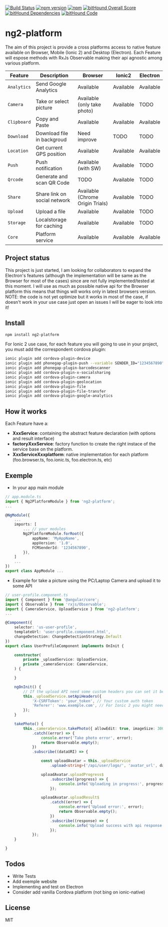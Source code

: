 [![Build Status](https://travis-ci.org/thomasgazzoni/ng2-platform.svg?branch=master)](https://travis-ci.org/thomasgazzoni/ng2-platform)
[![npm version](https://badge.fury.io/js/ng2-platform.svg)](https://badge.fury.io/js/ng2-platform)
[![npm](https://img.shields.io/npm/dm/ng2-platform.svg)](https://www.npmjs.com/package/ng2-platform)
[![bitHound Overall Score](https://www.bithound.io/github/thomasgazzoni/ng2-platform/badges/score.svg)](https://www.bithound.io/github/thomasgazzoni/ng2-platform)
[![bitHound Dependencies](https://www.bithound.io/github/thomasgazzoni/ng2-platform/badges/dependencies.svg)](https://www.bithound.io/github/thomasgazzoni/ng2-platform/master/dependencies/npm)
[![bitHound Code](https://www.bithound.io/github/thomasgazzoni/ng2-platform/badges/code.svg)](https://www.bithound.io/github/thomasgazzoni/ng2-platform)

# ng2-platform

The aim of this project is provide a cross platforms access to native feature available on Browser, Mobile (Ionic 2) and Desktop (Electron).
Each Feature will espose methods with RxJs Observable making their api agnostic among various platform.

| Feature | Description | Browser | Ionic2 | Electron |
| --- | --- | --- | --- | --- |
| `Analytics` | Send Google Analytics | Available | Available | Available
| `Camera` | Take or select picture | Available (only take photo) | Available | TODO
| `Clipboard` | Copy and Paste | Available | Available | Available
| `Download` | Download file in backgroud | Need improve | TODO | TODO
| `Location` | Get current GPS position | Available | Available | Available
| `Push` | Push notification | Available (with SW) | Available | TODO
| `Qrcode` | Generate and scan QR Code | TODO | Available | TODO
| `Share` | Share link on social network | Available (Chrome Origin Trials) | Available | TODO
| `Upload` | Upload a file | Available | Available | TODO
| `Storage` | Localstorage for caching | Available | Available | TODO
| `Core` | Platform service | Available | Available | Available

## Project status
This project is just started, I am looking for collaborators to expand the Electron's features (although the implementation will be same as the Browser for most of the cases)
since are not fully implemented/tested at this moment.
I will use as much as possible native api for the Browser platform this means that things will works only in latest browsers version.
NOTE: the code is not yet optimize but it works in most of the case, if doesn't work in your use case just open an issues I will be eager to look into it!

## Install
```sh
npm install ng2-platform
```

For Ionic 2 use case, for each feature you will going to use in your project, you must add the correspondent cordova plugin:
```sh
ionic plugin add cordova-plugin-device
ionic plugin add phonegap-plugin-push --variable SENDER_ID="1234567890"
ionic plugin add phonegap-plugin-barcodescanner
ionic plugin add cordova-plugin-x-socialsharing
ionic plugin add cordova-plugin-camera
ionic plugin add cordova-plugin-geolocation
ionic plugin add cordova-plugin-file
ionic plugin add cordova-plugin-file-transfer
ionic plugin add cordova-plugin-google-analytics
```

## How it works
Each Feature have a:
 - **XxxService**: containing the abstract feature declaration (with options and result interface)
 - **factoryXxxService**: factory function to create the right instace of the service base on the platform.
 - **XxxServiceXxxplatform**: native implementation for each platform (foo.browser.ts, foo.ionic.ts, foo.electron.ts, etc)

## Exemple

 - In your app main module
```ts
// app.module.ts
import { Ng2PlatformModule } from 'ng2-platform';
...

@NgModule({
    ...
    imports: [
        ... // your modules
        Ng2PlatformModule.forRoot({
            appName: 'MyAppName',
            appVersion: '1.0',
            FCMSenderId: '1234567890',
        }),
    ]
    ...
})
export class AppModule ...
```

 - Example for take a picture using the PC/Laptop Camera and upload it to some API
```ts
// user-profile.component.ts
import { Component } from '@angular/core';
import { Observable } from 'rxjs/Observable';
import { CameraService, UploadService } from 'ng2-platform';
...

@Component({
    selector: 'us-user-profile',
    templateUrl: 'user-profile.component.html',
    changeDetection: ChangeDetectionStrategy.Default
})
export class UserProfileComponent implements OnInit {

    constructor(
        private _uploadService: UploadService,
        private _cameraService: CameraService,
    ) {

    }

    ngOnInit() {
        // If the upload API need some custom headers you can set it before call the upload method
        this._uploadService.setApiHeaders({
            'X-CSRFToken': 'your_token', // Your custom auth token
            'Referer': 'www.exemple.com', // For Ionic 2 you might need this
        });
    }

    takePhoto() {
        this._cameraService.takePhoto({ allowEdit: true, imageSize: 300 })
            .catch((error) => {
                console.error('Take photo error', error);
                return Observable.empty();
            })
            .subscribe((dataURI) => {

                const uploadAvatar = this._uploadService
                    .upload<string>('/api/user/logo/', 'avatar_url', dataURI);

                uploadAvatar.uploadProgress$
                    .subscribe((progress) => {
                        console.info('Uploading in progress:', progress);
                    });

                uploadAvatar.uploadResult$
                    .catch((error) => {
                        console.error('Upload error:', error);
                        return Observable.empty();
                    })
                    .subscribe((response) => {
                        console.info('Upload success with api response', response);
                    });
            });
    }

}

```

##  Todos
 - Write Tests
 - Add exemple website
 - Implementing and test on Electron
 - Consider add vanilla Cordova platform (not bing on ionic-native)

License
----

MIT

[//]: # (These are reference links used in the body of this note and get stripped out when the markdown processor does its job. There is no need to format nicely because it shouldn't be seen. Thanks SO - http://stackoverflow.com/questions/4823468/store-comments-in-markdown-syntax)

   [AngularJS]: <http://angular.io>
   [Typecript]: <http://typscriptlang.org>
   [Ionic2]: <http://ionicframework.com>
